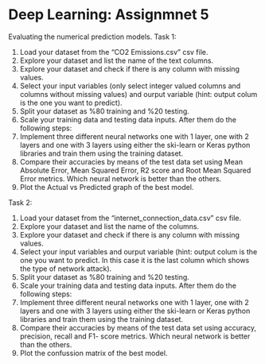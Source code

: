 # Deep Learning: Assignmnet 5
Evaluating the numerical prediction models.
Task 1:
  1. Load your dataset from the “CO2 Emissions.csv” csv file.
  2. Explore your dataset and list the name of the text columns.
  3. Explore your dataset and check if there is any column with missing values.
  4. Select your input variables (only select integer valued columns and columns without missing 
  values) and ourput variable (hint: output colum is the one you want to predict).
  5. Split your dataset as %80 training and %20 testing.
  6. Scale your training data and testing data inputs.
  After them do the following steps:
  7. Implement three different neural networks one with 1 layer, one with 2 layers and one with 3 
  layers using either the ski-learn or Keras python libraries and train them using the training 
  dataset. 
  8. Compare their accuracies by means of the test data set using Mean Absolute Error, Mean 
  Squared Error, R2 score and Root Mean Squared Error metrics. Which neural network is better 
  than the others. 
  9. Plot the Actual vs Predicted graph of the best model.

Task 2:
  1. Load your dataset from the “internet_connection_data.csv” csv file.
  2. Explore your dataset and list the name of the columns.
  3. Explore your dataset and check if there is any column with missing values.
  4. Select your input variables and ourput variable (hint: output colum is the one you want to 
  predict. In this case it is the last column which shows the type of network attack).
  5. Split your dataset as %80 training and %20 testing.
  6. Scale your training data and testing data inputs.
  After them do the following steps:
  7. Implement three different neural networks one with 1 layer, one with 2 layers and one with 3 
  layers using either the ski-learn or Keras python libraries and train them using the training 
  dataset. 
  8. Compare their accuracies by means of the test data set using accuracy, precision, recall and F1-
  score metrics. Which neural network is better than the others. 
  9. Plot the confussion matrix of the best model.
